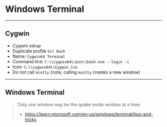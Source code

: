 # Windows Terminal

-------------------------------------------------------------------------------
## Cygwin

- Cygwin setup
- Duplicate profile `Git Bash`
- Name: `Cygwin64 Terminal`
- Command line: `C:\\cygwin64\\bin\\bash.exe --login -i`
- Icon: `C:\\cygwin64\\Cygwin.ico`
- Do not call `mintty` (note; calling `mintty` creates a new window)

-------------------------------------------------------------------------------
## Windows Terminal

> Only one window may be the quake mode window at a time.
> - https://learn.microsoft.com/en-us/windows/terminal/tips-and-tricks
